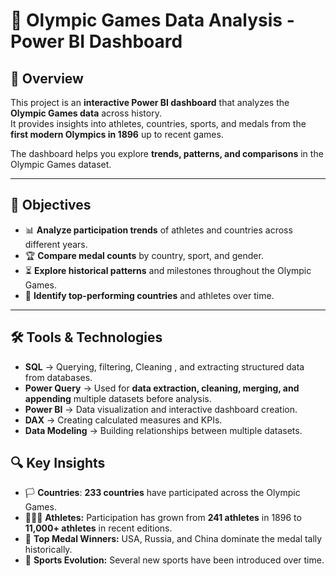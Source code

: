 # 🏅 Olympic Games Data Analysis - Power BI Dashboard

## 📌 Overview
This project is an **interactive Power BI dashboard** that analyzes the **Olympic Games data** across history.  
It provides insights into athletes, countries, sports, and medals from the **first modern Olympics in 1896** up to recent games.

The dashboard helps you explore **trends, patterns, and comparisons** in the Olympic Games dataset.

---

## 🎯 Objectives
- 📊 **Analyze participation trends** of athletes and countries across different years.
- 🏆 **Compare medal counts** by country, sport, and gender.
- ⏳ **Explore historical patterns** and milestones throughout the Olympic Games.
- 🥇 **Identify top-performing countries** and athletes over time.

---

## 🛠 Tools & Technologies
- **SQL** → Querying, filtering, Cleaning ,  and extracting structured data from databases.
- **Power Query** → Used for **data extraction, cleaning, merging, and appending** multiple datasets before analysis.  
- **Power BI** → Data visualization and interactive dashboard creation.
- **DAX** → Creating calculated measures and KPIs.
- **Data Modeling** → Building relationships between multiple datasets.

## 🔍 Key Insights
- 🏳️ **Countries**: **233 countries** have participated across the Olympic Games.
- 👨‍👩‍👧 **Athletes:** Participation has grown from **241 athletes** in 1896 to **11,000+ athletes** in recent editions.
- 🥇 **Top Medal Winners:** USA, Russia, and China dominate the medal tally historically.
- 🏃 **Sports Evolution:** Several new sports have been introduced over time.


